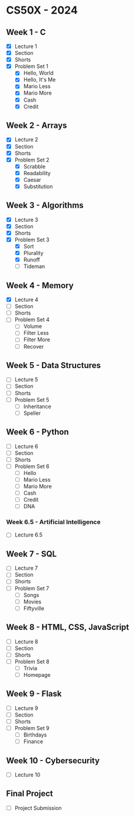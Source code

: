 # CS50X - 2024

## Week 1 - C
- [x] Lecture 1
- [x] Section
- [x] Shorts
- [x] Problem Set 1
    - [x] Hello, World
    - [x] Hello, It's Me
    - [x] Mario Less
    - [x] Mario More
    - [x] Cash
    - [x] Credit

## Week 2 - Arrays
- [x] Lecture 2
- [x] Section
- [X] Shorts
- [X] Problem Set 2
    - [X] Scrabble
    - [X] Readability
    - [X] Caesar
    - [X] Substitution

## Week 3 - Algorithms
- [X] Lecture 3
- [X] Section
- [X] Shorts
- [X] Problem Set 3
    - [X] Sort
    - [X] Plurality
    - [X] Runoff
    - [ ] Tideman

## Week 4 - Memory
- [x] Lecture 4
- [ ] Section
- [ ] Shorts
- [ ] Problem Set 4
    - [ ] Volume
    - [ ] Filter Less
    - [ ] Filter More
    - [ ] Recover

## Week 5 - Data Structures
- [ ] Lecture 5
- [ ] Section
- [ ] Shorts
- [ ] Problem Set 5
    - [ ] Inheritance
    - [ ] Speller

## Week 6 - Python
- [ ] Lecture 6
- [ ] Section
- [ ] Shorts
- [ ] Problem Set 6
    - [ ] Hello
    - [ ] Mario Less
    - [ ] Mario More
    - [ ] Cash
    - [ ] Credit
    - [ ] DNA

### Week 6.5 - Artificial Intelligence
- [ ] Lecture 6.5

## Week 7 - SQL
- [ ] Lecture 7
- [ ] Section
- [ ] Shorts
- [ ] Problem Set 7
    - [ ] Songs
    - [ ] Movies
    - [ ] Fiftyville

## Week 8 - HTML, CSS, JavaScript
- [ ] Lecture 8
- [ ] Section
- [ ] Shorts
- [ ] Problem Set 8
    - [ ] Trivia
    - [ ] Homepage

## Week 9 - Flask
- [ ] Lecture 9
- [ ] Section
- [ ] Shorts
- [ ] Problem Set 9
    - [ ] Birthdays
    - [ ] Finance

## Week 10 - Cybersecurity
- [ ] Lecture 10

## Final Project
- [ ] Project Submission
